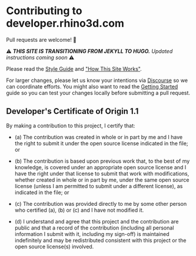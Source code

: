 # Contributing to developer.rhino3d.com

Pull requests are welcome! :tada:

:warning: _**THIS SITE IS TRANSITIONING FROM JEKYLL TO HUGO.**  Updated instructions coming soon_ :warning:

Please read the [Style Guide](./_guide_topics/general/developer-docs-style-guide.md)
and ["How This Site Works"](./_guide_topics/general/how-this-site-works.md).

For larger changes, please let us know your intentions via
[Discourse](https://discourse.mcneel.com/c/rhino-developer)
so we can coordinate efforts. You might also want to read the
[Getting Started](./README.md#getting-started) guide so you can test your changes
locally before submitting a pull request.

<a id="developers-certificate-of-origin"></a>
## Developer's Certificate of Origin 1.1

By making a contribution to this project, I certify that:

* (a) The contribution was created in whole or in part by me and I
  have the right to submit it under the open source license
  indicated in the file; or

* (b) The contribution is based upon previous work that, to the best
  of my knowledge, is covered under an appropriate open source
  license and I have the right under that license to submit that
  work with modifications, whether created in whole or in part
  by me, under the same open source license (unless I am
  permitted to submit under a different license), as indicated
  in the file; or

* (c) The contribution was provided directly to me by some other
  person who certified (a), (b) or (c) and I have not modified
  it.

* (d) I understand and agree that this project and the contribution
  are public and that a record of the contribution (including all
  personal information I submit with it, including my sign-off) is
  maintained indefinitely and may be redistributed consistent with
  this project or the open source license(s) involved.
